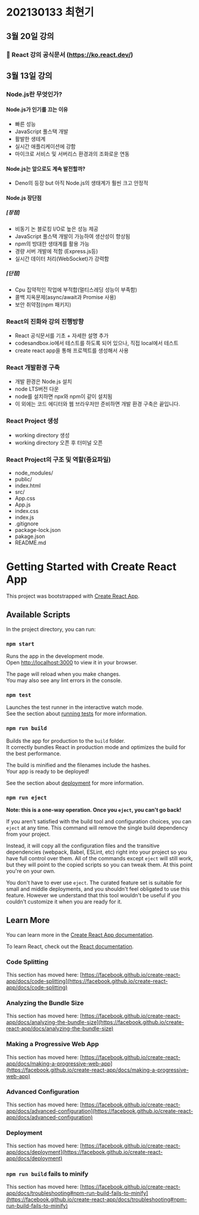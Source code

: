 # 202130133 최현기

## 3월 20일 강의

### 📖 React 강의 공식문서 (https://ko.react.dev/)


## 3월 13일 강의


### Node.js란 무엇인가?
    
#### Node.js가 인기를 끄는 이유
* 빠른 성능
* JavaScript 풀스택 개발
* 활발한 생테계
* 실시간 애플리케이션에 강함
* 마이크로 서비스 및 서버리스 환경과의 조화로운 연동

#### Node.js는 앞으로도 계속 발전할까?
* Deno의 등장 but 아직 Node.js의 생태계가 훨씬 크고 안정적

    
#### Node.js 장단점
##### [장점]
* 비동기 논 블로킹 I/O로 높은 성능 제공
* JavaScript 풀스택 개발이 가능하여 생산성이 향상됨
* npm의 방대한 생태계를 활용 가능
* 경량 서버 개발에 적함 (Express.js등)
* 실시간 데이터 처리(WebSocket)가 강력함
        
##### [단점]
* Cpu 집약적인 작업에 부적합(멀티스레딩 성능이 부족함)
* 콜백 지옥문제(async/await과 Promise 사용)
* 보안 취약점(npm 패키지)
        
### React의 진화와 강의 진행방향

* React 공식문서를 기초 + 자세한 설명 추가
* codesandbox.io에서 테스트를 하도록 되어 있으나, 직접 local에서 테스트
* create react app을 통해 프로젝트를 생성해서 사용

### React 개발환경 구축
* 개발 환경은 Node.js 설치
* node LTS버전 다운
* node를 설치하면 npx와 npm이 같이 설치됨
* 이 외에는 코드 에디터와 웹 브라우저만 준비하면 개발 환경 구축은 끝입니다.

### React Project 생성
* working directory 생성
* working directory 오픈 후 터미널 오픈


### React Project의 구조 및 역할(중요파일)
* node_modules/
* public/
* index.html
* src/
* App.css
* App.js
* index.css
* index.js
* .gitignore
* package-lock.json
* pakage.json
* README.md


# Getting Started with Create React App

This project was bootstrapped with [Create React App](https://github.com/facebook/create-react-app).

## Available Scripts

In the project directory, you can run:

### `npm start`

Runs the app in the development mode.\
Open [http://localhost:3000](http://localhost:3000) to view it in your browser.

The page will reload when you make changes.\
You may also see any lint errors in the console.

### `npm test`

Launches the test runner in the interactive watch mode.\
See the section about [running tests](https://facebook.github.io/create-react-app/docs/running-tests) for more information.

### `npm run build`

Builds the app for production to the `build` folder.\
It correctly bundles React in production mode and optimizes the build for the best performance.

The build is minified and the filenames include the hashes.\
Your app is ready to be deployed!

See the section about [deployment](https://facebook.github.io/create-react-app/docs/deployment) for more information.

### `npm run eject`

**Note: this is a one-way operation. Once you `eject`, you can't go back!**

If you aren't satisfied with the build tool and configuration choices, you can `eject` at any time. This command will remove the single build dependency from your project.

Instead, it will copy all the configuration files and the transitive dependencies (webpack, Babel, ESLint, etc) right into your project so you have full control over them. All of the commands except `eject` will still work, but they will point to the copied scripts so you can tweak them. At this point you're on your own.

You don't have to ever use `eject`. The curated feature set is suitable for small and middle deployments, and you shouldn't feel obligated to use this feature. However we understand that this tool wouldn't be useful if you couldn't customize it when you are ready for it.

## Learn More

You can learn more in the [Create React App documentation](https://facebook.github.io/create-react-app/docs/getting-started).

To learn React, check out the [React documentation](https://reactjs.org/).

### Code Splitting

This section has moved here: [https://facebook.github.io/create-react-app/docs/code-splitting](https://facebook.github.io/create-react-app/docs/code-splitting)

### Analyzing the Bundle Size

This section has moved here: [https://facebook.github.io/create-react-app/docs/analyzing-the-bundle-size](https://facebook.github.io/create-react-app/docs/analyzing-the-bundle-size)

### Making a Progressive Web App

This section has moved here: [https://facebook.github.io/create-react-app/docs/making-a-progressive-web-app](https://facebook.github.io/create-react-app/docs/making-a-progressive-web-app)

### Advanced Configuration

This section has moved here: [https://facebook.github.io/create-react-app/docs/advanced-configuration](https://facebook.github.io/create-react-app/docs/advanced-configuration)

### Deployment

This section has moved here: [https://facebook.github.io/create-react-app/docs/deployment](https://facebook.github.io/create-react-app/docs/deployment)

### `npm run build` fails to minify

This section has moved here: [https://facebook.github.io/create-react-app/docs/troubleshooting#npm-run-build-fails-to-minify](https://facebook.github.io/create-react-app/docs/troubleshooting#npm-run-build-fails-to-minify)


